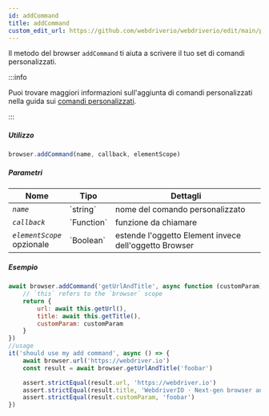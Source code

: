 ```yaml
---
id: addCommand
title: addCommand
custom_edit_url: https://github.com/webdriverio/webdriverio/edit/main/packages/webdriverio/src/commands/browser/addCommand.ts
---
```


Il metodo del browser `addCommand` ti aiuta a scrivere il tuo set di comandi personalizzati.

:::info

Puoi trovare maggiori informazioni sull'aggiunta di comandi personalizzati nella guida sui [comandi personalizzati](/docs/customcommands#adding-custom-commands).

:::

##### Utilizzo

```js
browser.addCommand(name, callback, elementScope)
```

##### Parametri

<table>
  <thead>
    <tr>
      <th>Nome</th><th>Tipo</th><th>Dettagli</th>
    </tr>
  </thead>
  <tbody>
    <tr>
      <td><code><var>name</var></code></td>
      <td>`string`</td>
      <td>nome del comando personalizzato</td>
    </tr>
    <tr>
      <td><code><var>callback</var></code></td>
      <td>`Function`</td>
      <td>funzione da chiamare</td>
    </tr>
    <tr>
      <td><code><var>elementScope</var></code><br /><span className="label labelWarning">opzionale</span></td>
      <td>`Boolean`</td>
      <td>estende l'oggetto Element invece dell'oggetto Browser</td>
    </tr>
  </tbody>
</table>

##### Esempio

```js title="execute.js"
await browser.addCommand('getUrlAndTitle', async function (customParam) {
    // `this` refers to the `browser` scope
    return {
        url: await this.getUrl(),
        title: await this.getTitle(),
        customParam: customParam
    }
})
//usage
it('should use my add command', async () => {
    await browser.url('https://webdriver.io')
    const result = await browser.getUrlAndTitle('foobar')

    assert.strictEqual(result.url, 'https://webdriver.io')
    assert.strictEqual(result.title, 'WebdriverIO · Next-gen browser and mobile automation test framework for Node.js | WebdriverIO')
    assert.strictEqual(result.customParam, 'foobar')
})
```